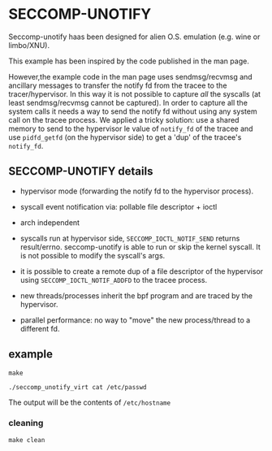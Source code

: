 # SECCOMP-UNOTIFY

Seccomp-unotify haas been designed for alien O.S. emulation (e.g. wine or limbo/XNU).

This example has been inspired by the code published in the man page.

However,the example code in the man page uses sendmsg/recvmsg and ancillary messages
to transfer the notify fd from the tracee to the tracer/hypervisor.
In this way it is not possible to capture *all* the syscalls
(at least sendmsg/recvmsg cannot be captured).
In order to capture all the system calls it needs a way to send the
notify fd without using any system call on the tracee process.
We applied a tricky solution:
use a shared memory to send to the hypervisor le value of `notify_fd`
of the tracee and
use `pidfd_getfd` (on the hypervisor side) to get a 'dup' of the tracee's
`notify_fd`.


## SECCOMP-UNOTIFY details

* hypervisor mode (forwarding the notify fd to the hypervisor process).

* syscall event notification via: pollable file descriptor + ioctl

* arch independent

* syscalls run at hypervisor side, `SECCOMP_IOCTL_NOTIF_SEND` returns result/errno.
seccomp-unotify is able to run or skip the kernel syscall. It is not
possible to modify the syscall's args.

* it is possible to create a remote dup of a file descriptor of the hypervisor
using  `SECCOMP_IOCTL_NOTIF_ADDFD` to the tracee process.

*  new threads/processes inherit the bpf program and are traced by the
hypervisor.

* parallel performance: no way to "move" the new process/thread to a different fd.


## example
```
make
```
```
./seccomp_unotify_virt cat /etc/passwd
```
The output will be the contents of `/etc/hostname`

### cleaning
```
make clean
```
